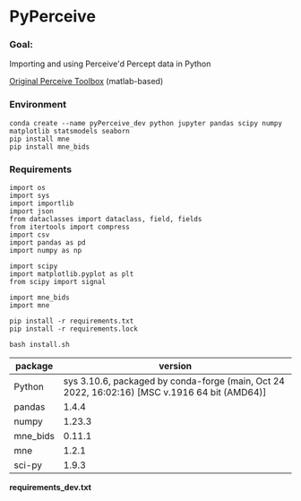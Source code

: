 # PyPerceive

### Goal:
Importing and using Perceive'd Percept data in Python

[Original Perceive Toolbox](https://github.com/neuromodulation/perceive) (matlab-based)


### Environment
```
conda create --name pyPerceive_dev python jupyter pandas scipy numpy matplotlib statsmodels seaborn
pip install mne 
pip install mne_bids
```

### Requirements

```
import os
import sys
import importlib
import json
from dataclasses import dataclass, field, fields
from itertools import compress
import csv
import pandas as pd
import numpy as np

import scipy
import matplotlib.pyplot as plt
from scipy import signal

import mne_bids
import mne
```

``` 
pip install -r requirements.txt
pip install -r requirements.lock

bash install.sh
```


| package | version |
| ------- | ------- |
|Python   | sys 3.10.6, packaged by conda-forge (main, Oct 24 2022, 16:02:16) [MSC v.1916 64 bit (AMD64)] |
| pandas  | 1.4.4 |
| numpy   | 1.23.3 |
| mne_bids| 0.11.1 |
| mne     |  1.2.1 |
| sci-py  | 1.9.3 |


**requirements_dev.txt** 
 